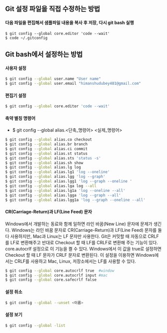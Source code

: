 ## Git 설정 파일을 직접 수정하는 방법

#### 다음 파일을 편집해서 샘플파일 내용을 복사 후 저장, 다시 git bash 실행
```
$ git config --global core.editor 'code --wait'
$ code ~/.gitconfig
```

## Git bash에서 설정하는 방법

#### 사용자 설정
```bash
$ git config --global user.name "User name"
$ git config --global user.email "himanshudubey481@gmail.com"
```

#### 편집기 설정
```bash
$ git config --global core.editor 'code --wait'
```

#### 축약 별칭 명령어
- $ git config --global alias.<단축_명령어> <실제_명령어>
```bash
$ git config --global alias.co checkout
$ git config --global alias.br branch
$ git config --global alias.ci commit
$ git config --global alias.st status
$ git config --global alias.sts 'status -s'
$ git config --global alias.sh show
$ git config --global alias.lg log
$ git config --global alias.lg1 'log --oneline'
$ git config --global alias.lgg 'log --graph'
$ git config --global alias.lgg1 'log --graph --oneline '
$ git config --global alias.lga log --all
$ git config --global alias.lg1a 'log --oneline --all'
$ git config --global alias.lgga 'log --graph --all'
$ git config --global alias.lgg1a 'log --graph --oneline --all'

```

#### CR(Carriage-Return)과 LF(Line Feed) 문자
Windows에서 개발하는 동료와 함께 일하면 라인 바꿈(New Line) 문자에 문제가 생긴다. Windows는 라인 바꿈 문자로 CR(Carriage-Return)과 LF(Line Feed) 문자를 둘 다 사용하지만, Mac과 Linux는 LF 문자만 사용한다. Git은 커밋할 때 자동으로 CRLF를 LF로 변환해주고 반대로 Checkout 할 때 LF를 CRLF로 변환해 주는 기능이 있다. core.autocrlf 설정으로 이 기능을 켤 수 있다. Windows에서 이 값을 true로 설정하면 Checkout 할 때 LF 문자가 CRLF 문자로 변환된다. 이 설정을 이용하면 Windows에서는 CRLF를 사용하고 Mac, Linux, 저장소에서는 LF를 사용할 수 있다.
```bash
$ git config --global core.autocrlf true  #window
$ git config --global core.autocrlf input #mac
$ git config --global core.safecrlf false
```

#### 설정 취소
```bash
$ git config --global --unset <이름>
```

#### 설정 보기
```bash
$ git config --global -list
```

